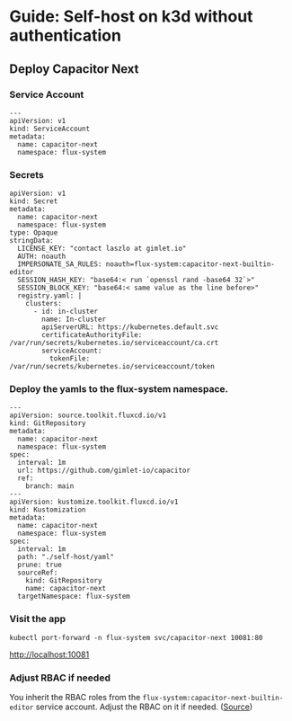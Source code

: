 # Guide: Self-host on k3d without authentication

## Deploy Capacitor Next

### Service Account

```
---
apiVersion: v1
kind: ServiceAccount
metadata:
  name: capacitor-next
  namespace: flux-system
```

### Secrets

```
apiVersion: v1
kind: Secret
metadata:
  name: capacitor-next
  namespace: flux-system
type: Opaque
stringData:
  LICENSE_KEY: "contact laszlo at gimlet.io"
  AUTH: noauth
  IMPERSONATE_SA_RULES: noauth=flux-system:capacitor-next-builtin-editor
  SESSION_HASH_KEY: "base64:< run `openssl rand -base64 32`>"
  SESSION_BLOCK_KEY: "base64:< same value as the line before>"
  registry.yaml: |
    clusters:
      - id: in-cluster
        name: In-cluster
        apiServerURL: https://kubernetes.default.svc
        certificateAuthorityFile: /var/run/secrets/kubernetes.io/serviceaccount/ca.crt
        serviceAccount:
          tokenFile: /var/run/secrets/kubernetes.io/serviceaccount/token
```

### Deploy the yamls to the flux-system namespace.

```
---
apiVersion: source.toolkit.fluxcd.io/v1
kind: GitRepository
metadata:
  name: capacitor-next
  namespace: flux-system
spec:
  interval: 1m
  url: https://github.com/gimlet-io/capacitor
  ref:
    branch: main
---
apiVersion: kustomize.toolkit.fluxcd.io/v1
kind: Kustomization
metadata:
  name: capacitor-next
  namespace: flux-system
spec:
  interval: 1m
  path: "./self-host/yaml"
  prune: true
  sourceRef:
    kind: GitRepository
    name: capacitor-next
  targetNamespace: flux-system
```

### Visit the app

```
kubectl port-forward -n flux-system svc/capacitor-next 10081:80
```

[http://localhost:10081](http://localhost:10081)

### Adjust RBAC if needed

You inherit the RBAC roles from the `flux-system:capacitor-next-builtin-editor` service account. Adjust the RBAC on it if needed. ([Source](https://github.com/gimlet-io/capacitor/blob/main/self-host/yaml/role-builtin-editor.yaml))

